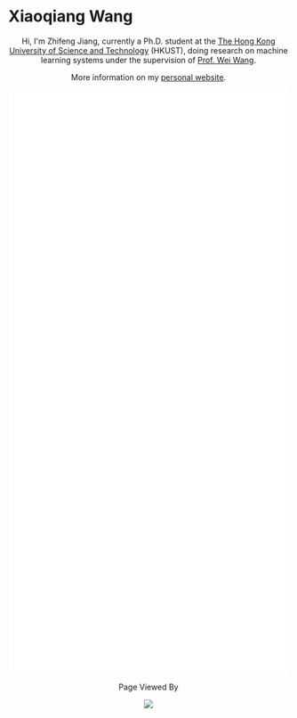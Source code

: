 # Xiaoqiang Wang

<p align="center">Hi, I'm Zhifeng Jiang, currently a Ph.D. student at the <a href="https://hkust.edu.hk/home">The Hong Kong University of Science and Technology</a> (HKUST), doing research on machine learning systems under the supervision of <a href="https://www.cse.ust.hk/~weiwa">Prof. Wei Wang</a>.</p>

<p align="center">More information on my <a href="http://home.cse.ust.hk/~zjiangaj">personal website</a>.</p>

<p align="center"><img width=500 src="https://github.com/Robert-xiaoqiang/Robert-xiaoqiang/blob/master/github-metrics.svg"></p>

<p align="center">Page Viewed By</p>

<p align="center"><img width=500 src="https://steins-gate-visitor-count.greenhandatsjtu.repl.co/SamuelGong"></p>
